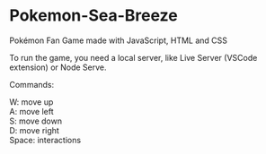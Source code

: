 # Pokemon-Sea-Breeze
Pokémon Fan Game made with JavaScript, HTML and CSS

To run the game, you need a local server, like Live Server (VSCode extension) or Node Serve.


Commands: <br>

W: move up <br>
A: move left <br>
S: move down <br>
D: move right <br>
Space: interactions
